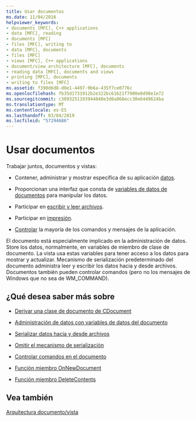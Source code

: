 ```yaml
---
title: Usar documentos
ms.date: 11/04/2016
helpviewer_keywords:
- documents [MFC], C++ applications
- data [MFC], reading
- documents [MFC]
- files [MFC], writing to
- data [MFC], documents
- files [MFC]
- views [MFC], C++ applications
- document/view architecture [MFC], documents
- reading data [MFC], documents and views
- printing [MFC], documents
- writing to files [MFC]
ms.assetid: f390d6d8-d0e1-4497-9b6a-435f7ce0776c
ms.openlocfilehash: fb35d1731912b2e322bc61621f7900e0d98e1e72
ms.sourcegitcommit: c3093251193944840e3d0a068ecc30e6449624ba
ms.translationtype: MT
ms.contentlocale: es-ES
ms.lasthandoff: 03/04/2019
ms.locfileid: "57294686"
---
```

# <a name="using-documents"></a>Usar documentos

Trabajar juntos, documentos y vistas:

- Contener, administrar y mostrar específica de su aplicación [datos](../mfc/managing-data-with-document-data-variables.md).

- Proporcionan una interfaz que consta de [variables de datos de documentos](../mfc/managing-data-with-document-data-variables.md) para manipular los datos.

- Participar en [escribir y leer archivos](../mfc/serializing-data-to-and-from-files.md).

- Participar en [impresión](../mfc/role-of-the-view-in-printing.md).

- [Controlar](../mfc/handling-commands-in-the-document.md) la mayoría de los comandos y mensajes de la aplicación.

El documento está especialmente implicado en la administración de datos. Store los datos, normalmente, en variables de miembro de clase de documento. La vista usa estas variables para tener acceso a los datos para mostrar y actualizar. Mecanismo de serialización predeterminado del documento administra leer y escribir los datos hacia y desde archivos. Documentos también pueden controlar comandos (pero no los mensajes de Windows que no sea de WM_COMMAND).

## <a name="what-do-you-want-to-know-more-about"></a>¿Qué desea saber más sobre

- [Derivar una clase de documento de CDocument](../mfc/deriving-a-document-class-from-cdocument.md)

- [Administración de datos con variables de datos del documento](../mfc/managing-data-with-document-data-variables.md)

- [Serializar datos hacia y desde archivos](../mfc/serializing-data-to-and-from-files.md)

- [Omitir el mecanismo de serialización](../mfc/bypassing-the-serialization-mechanism.md)

- [Controlar comandos en el documento](../mfc/handling-commands-in-the-document.md)

- [Función miembro OnNewDocument](../mfc/reference/cdocument-class.md#onnewdocument)

- [Función miembro DeleteContents](../mfc/reference/cdocument-class.md#deletecontents)

## <a name="see-also"></a>Vea también

[Arquitectura documento/vista](../mfc/document-view-architecture.md)

